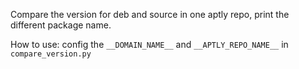 Compare the version for deb and source in one aptly repo, print the different package name.

How to use: config the `__DOMAIN_NAME__` and `__APTLY_REPO_NAME__` in `compare_version.py`
